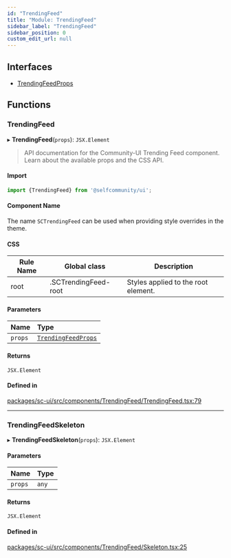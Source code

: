 ```yaml
---
id: "TrendingFeed"
title: "Module: TrendingFeed"
sidebar_label: "TrendingFeed"
sidebar_position: 0
custom_edit_url: null
---
```


## Interfaces

- [TrendingFeedProps](../interfaces/TrendingFeed.TrendingFeedProps)

## Functions

### TrendingFeed

▸ **TrendingFeed**(`props`): `JSX.Element`

> API documentation for the Community-UI Trending Feed component. Learn about the available props and the CSS API.

#### Import

```jsx
import {TrendingFeed} from '@selfcommunity/ui';
```

#### Component Name

The name `SCTrendingFeed` can be used when providing style overrides in the theme.

#### CSS

|Rule Name|Global class|Description|
|---|---|---|
|root|.SCTrendingFeed-root|Styles applied to the root element.|

#### Parameters

| Name | Type |
| :------ | :------ |
| `props` | [`TrendingFeedProps`](../interfaces/TrendingFeed.TrendingFeedProps) |

#### Returns

`JSX.Element`

#### Defined in

[packages/sc-ui/src/components/TrendingFeed/TrendingFeed.tsx:79](https://github.com/selfcommunity/community-ui/blob/9148e4e/packages/sc-ui/src/components/TrendingFeed/TrendingFeed.tsx#L79)

___

### TrendingFeedSkeleton

▸ **TrendingFeedSkeleton**(`props`): `JSX.Element`

#### Parameters

| Name | Type |
| :------ | :------ |
| `props` | `any` |

#### Returns

`JSX.Element`

#### Defined in

[packages/sc-ui/src/components/TrendingFeed/Skeleton.tsx:25](https://github.com/selfcommunity/community-ui/blob/9148e4e/packages/sc-ui/src/components/TrendingFeed/Skeleton.tsx#L25)
